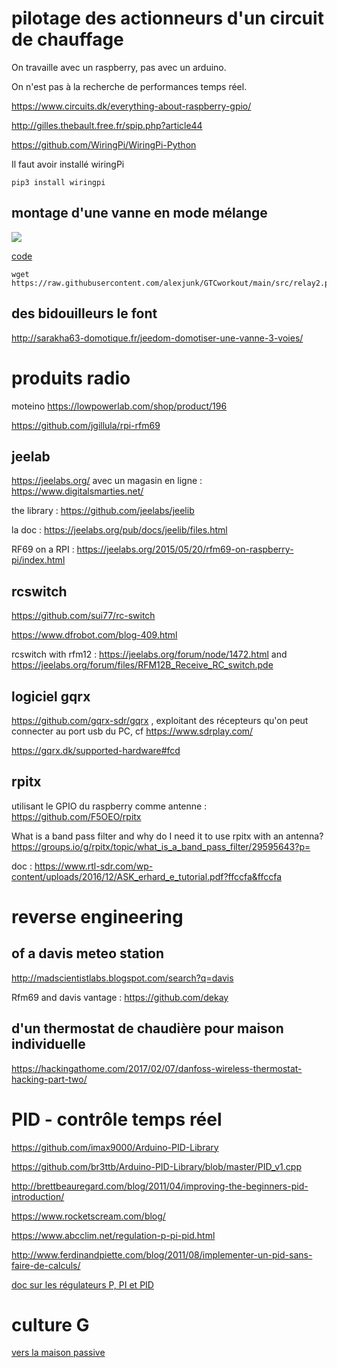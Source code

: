 # pilotage des actionneurs d'un circuit de chauffage

On travaille avec un raspberry, pas avec un arduino. 

On n'est pas à la recherche de performances temps réel.

https://www.circuits.dk/everything-about-raspberry-gpio/

http://gilles.thebault.free.fr/spip.php?article44

https://github.com/WiringPi/WiringPi-Python

Il faut avoir installé wiringPi

```
pip3 install wiringpi
```

## montage d'une vanne en mode mélange

![](images/montage_relays_V3V_mélange.jpeg)

[code](src/relay2.py)

```
wget https://raw.githubusercontent.com/alexjunk/GTCworkout/main/src/relay2.py
```
## des bidouilleurs le font

http://sarakha63-domotique.fr/jeedom-domotiser-une-vanne-3-voies/


# produits radio

moteino https://lowpowerlab.com/shop/product/196

https://github.com/jgillula/rpi-rfm69

## jeelab

https://jeelabs.org/ avec un magasin en ligne : https://www.digitalsmarties.net/

the library : https://github.com/jeelabs/jeelib

la doc : https://jeelabs.org/pub/docs/jeelib/files.html

RF69 on a RPI : https://jeelabs.org/2015/05/20/rfm69-on-raspberry-pi/index.html

## rcswitch

https://github.com/sui77/rc-switch

https://www.dfrobot.com/blog-409.html

rcswitch with rfm12 : https://jeelabs.org/forum/node/1472.html and https://jeelabs.org/forum/files/RFM12B_Receive_RC_switch.pde

## logiciel gqrx

https://github.com/gqrx-sdr/gqrx , exploitant des récepteurs qu'on peut connecter au port usb du PC, cf https://www.sdrplay.com/

https://gqrx.dk/supported-hardware#fcd

## rpitx

utilisant le GPIO du raspberry comme antenne : https://github.com/F5OEO/rpitx

What is a band pass filter and why do I need it to use rpitx with an antenna? https://groups.io/g/rpitx/topic/what_is_a_band_pass_filter/29595643?p=

doc : https://www.rtl-sdr.com/wp-content/uploads/2016/12/ASK_erhard_e_tutorial.pdf?ffccfa&ffccfa


# reverse engineering 

## of a davis meteo station

http://madscientistlabs.blogspot.com/search?q=davis

Rfm69 and davis vantage : https://github.com/dekay

## d'un thermostat de chaudière pour maison individuelle

https://hackingathome.com/2017/02/07/danfoss-wireless-thermostat-hacking-part-two/



# PID - contrôle temps réel

https://github.com/imax9000/Arduino-PID-Library

https://github.com/br3ttb/Arduino-PID-Library/blob/master/PID_v1.cpp

http://brettbeauregard.com/blog/2011/04/improving-the-beginners-pid-introduction/

https://www.rocketscream.com/blog/

https://www.abcclim.net/regulation-p-pi-pid.html

http://www.ferdinandpiette.com/blog/2011/08/implementer-un-pid-sans-faire-de-calculs/

[doc sur les régulateurs P, PI et PID](regulateurs_standards.pdf)

# culture G

[vers la maison passive](https://trystanlea.org.uk/)


